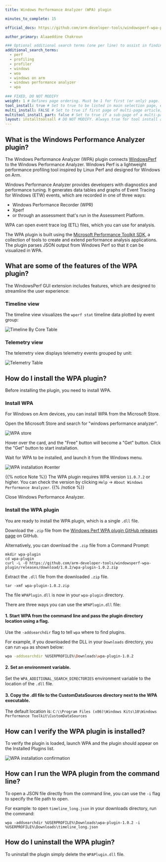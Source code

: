 ```yaml
---
title: Windows Performance Analyzer (WPA) plugin

minutes_to_complete: 15

official_docs: https://github.com/arm-developer-tools/windowsperf-wpa-plugin

author_primary: Alaaeddine Chakroun 

### Optional additional search terms (one per line) to assist in finding the article
additional_search_terms:
  - perf
  - profiling
  - profiler
  - windows
  - woa
  - windows on arm
  - windows performance analyzer
  - wpa
  
### FIXED, DO NOT MODIFY
weight: 1 # Defines page ordering. Must be 1 for first (or only) page.
tool_install: true # Set to true to be listed in main selection page, else false
multi_install: FALSE # Set to true if first page of multi-page article, else false
multitool_install_part: false # Set to true if a sub-page of a multi-page article, else false
layout: installtoolsall # DO NOT MODIFY. Always true for tool install articles
---
```


## What is the Windows Performance Analyzer plugin?

The Windows Performance Analyzer (WPA) plugin connects [WindowsPerf](/learning-paths/laptops-and-desktops/windowsperf/) to the Windows Performance Analyzer. Windows Perf is a lightweight performance profiling tool inspired by Linux Perf and designed for Windows on Arm.

Windows Performance Analyzer provides developers with diagnostics and performance tuning. It generates data tables and graphs of Event Tracing for Windows (ETW) events, which are recorded in one of three ways:
- Windows Performance Recorder (WPR)
- Xperf
- or through an assessment that's run in the Assessment Platform.
 
WPA can open event trace log (ETL) files, which you can use for analysis.

The WPA plugin is built using the [Microsoft Performance Toolkit SDK](https://github.com/microsoft/microsoft-performance-toolkit-sdk), a collection of tools to create and extend performance analysis applications. The plugin parses JSON output from Windows Perf so that it can be visualized in WPA. 

## What are some of the features of the WPA plugin? 

The WindowsPerf GUI extension includes features, which are designed to streamline the user experience:

### Timeline view

The timeline view visualizes the `wperf stat` timeline data plotted by event group:

![Timeline By Core Table](/install-guides/_images/wpa-timeline-by-core.png)

### Telemetry view

The telemetry view displays telemetry events grouped by unit:

![Telemetry Table](/install-guides/_images/wpa-telemetry-table.png)

## How do I install the WPA plugin?

Before installing the plugin, you need to install WPA.

### Install WPA

For Windows on Arm devices, you can install WPA from the Microsoft Store.

Open the Microsoft Store and search for "windows performance analyzer".

![WPA store](/install-guides/_images/wpa-store.png)

Hover over the card, and the "Free" button will become a "Get" button. Click the "Get" button to start installation. 

Wait for WPA to be installed, and launch it from the Windows menu.

![WPA installation #center](/install-guides/_images/wpa-installation.png)

{{% notice Note %}}
The WPA plugin requires WPA version `11.0.7.2` or higher. You can check the version by clicking `Help` -> `About Windows Performance Analyzer`.
{{% /notice %}}

Close Windows Performance Analyzer.

### Install the WPA plugin

You are ready to install the WPA plugin, which is a single `.dll` file.

Download the `.zip` file from the [Windows Perf WPA plugin GitHub releases page](https://github.com/arm-developer-tools/windowsperf-wpa-plugin/releases) on GitHub.

Alternatively, you can download the `.zip` file from a Command Prompt:

```console
mkdir wpa-plugin
cd wpa-plugin
curl -L -O https://github.com/arm-developer-tools/windowsperf-wpa-plugin/releases/download/1.0.2/wpa-plugin-1.0.2.zip
```

Extract the `.dll` file from the downloaded `.zip` file. 

```console
tar -xmf wpa-plugin-1.0.2.zip
```

The file `WPAPlugin.dll` is now in your `wpa-plugin` directory. 

There are three ways you can use the `WPAPlugin.dll` file: 

#### 1. Start WPA from the command line and pass the plugin directory location using a flag.

Use the `-addsearchdir` flag to tell `wpa` where to find plugins.

For example, if you downloaded the DLL in your `Downloads` directory, you can run `wpa` as shown below:

```bash
wpa -addsearchdir %USERPROFILE%\Downloads\wpa-plugin-1.0.2
```
        
#### 2. Set an environment variable.

Set the `WPA_ADDITIONAL_SEARCH_DIRECTORIES` environment variable to the location of the `.dll` file.

#### 3. Copy the .dll file to the CustomDataSources directory next to the WPA executable.

The default location is: 
        `C:\\Program Files (x86)\Windows Kits\10\Windows Performance Toolkit\CustomDataSources`

## How can I verify the WPA plugin is installed?

To verify the plugin is loaded, launch WPA and the plugin should appear on the Installed Plugins list.

![WPA installation confirmation](/install-guides/_images/wpa-install-plugin.png)

## How can I run the WPA plugin from the command line?

To open a JSON file directly from the command line, you can use the `-i` flag to specify the file path to open.

For example: to open `timeline_long.json` in your downloads directory, run the command:

```console
wpa -addsearchdir %USERPROFILE%\Downloads\wpa-plugin-1.0.2 -i %USERPROFILE%\Downloads\timeline_long.json
```
## How do I uninstall the WPA plugin?

To uninstall the plugin simply delete the `WPAPlugin.dll` file.


